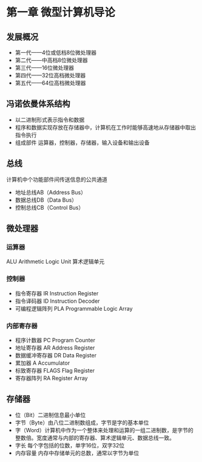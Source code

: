 # 第一章 微型计算机导论

## 发展概况
- 第一代——4位或低档8位微处理器
- 第二代——中高档8位微处理器
- 第三代——16位微处理器
- 第四代——32位高档微处理器
- 第五代——64位高档微处理器

## 冯诺依曼体系结构
- 以二进制形式表示指令和数据
- 程序和数据实现存放在存储器中，计算机在工作时能够高速地从存储器中取出指令执行
- 组成部件
运算器，控制器，存储器，输入设备和输出设备

## 总线
计算机中个功能部件间传送信息的公共通道
- 地址总线AB（Address Bus）
- 数据总线DB（Data Bus）
- 控制总线CB（Control Bus）

## 微处理器
### 运算器
ALU Arithmetic Logic Unit 算术逻辑单元

### 控制器
- 指令寄存器 IR Instruction Register
- 指令译码器 ID Instruction Decoder
- 可编程逻辑阵列 PLA Programmable Logic Array

### 内部寄存器
- 程序计数器 PC Program Counter
- 地址寄存器 AR Address Register
- 数据缓冲寄存器 DR Data Register
- 累加器 A Accumulator
- 标致寄存器 FLAGS Flag Register
- 寄存器阵列 RA Register Array

## 存储器
- 位（Bit）二进制信息最小单位
- 字节（Byte）由八位二进制数组成，字节是字的基本单位
- 字（Word）计算机中作为一个整体来处理和运算的一组二进制数，是字节的整数倍。宽度通常与内部的寄存器、算术逻辑单元、数据总线一致。
- 字长 每个字包括的位数，单字16位，双字32位
- 内存容量 内存中存储单元的总数，通常以字节为单位


